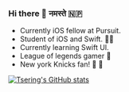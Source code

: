 ### Hi there 👋 नमस्ते 🇳🇵
- Currently iOS fellow at Pursuit.                                           
- Student of iOS and Swift. 👨‍💻
- Currently learning Swift UI. 
- League of legends gamer 👾
- New york Knicks fan! 🏀 🗽

[![Tsering's GitHub stats](https://github-readme-stats.vercel.app/api?username=tseringlamanyc&count_private=true&show_icons=true)](https://github.com/tseringlamanyc/github-readme-stats)
